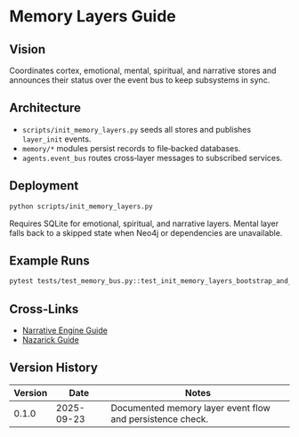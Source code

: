 # Memory Layers Guide

## Vision
Coordinates cortex, emotional, mental, spiritual, and narrative stores and
announces their status over the event bus to keep subsystems in sync.

## Architecture
- `scripts/init_memory_layers.py` seeds all stores and publishes `layer_init`
  events.
- `memory/*` modules persist records to file‑backed databases.
- `agents.event_bus` routes cross‑layer messages to subscribed services.

## Deployment
```bash
python scripts/init_memory_layers.py
```
Requires SQLite for emotional, spiritual, and narrative layers. Mental layer
falls back to a skipped state when Neo4j or dependencies are unavailable.

## Example Runs
```bash
pytest tests/test_memory_bus.py::test_init_memory_layers_bootstrap_and_persist
```

## Cross-Links
- [Narrative Engine Guide](narrative_engine_GUIDE.md)
- [Nazarick Guide](Nazarick_GUIDE.md)

## Version History
| Version | Date | Notes |
|---------|------|-------|
| 0.1.0 | 2025-09-23 | Documented memory layer event flow and persistence check. |
